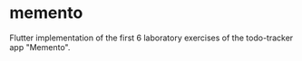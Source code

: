 # memento

Flutter implementation of the first 6 laboratory exercises of the todo-tracker app "Memento".
